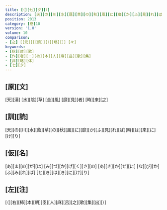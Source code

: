 ```yaml
---
title: [（][七][夕][）]
description: [天][の][川][水][蔭][草][の][秋][風][に][靡][か][ふ][見][れ][ば][時][は][来][に][け][り]
position: 2013
category: [巻]10
version: '1.0'
volume: 10
comparison:
- [之] [[元]][[類]][（][塙][）] [々]
keywords:
- [秋][雑][歌]
- [作][者][：][柿][本][人][麻][呂][歌][集]
- [非][略][体]
- [七][夕]
---
```


## [原][文]

[天][漢] [水][陰][草] [金][風] [靡][見][者] [時][来][之]

## [訓][読]

[天][の][川][水][蔭][草][の][秋][風][に][靡][か][ふ][見][れ][ば][時][は][来][に][け][り]

## [仮][名]

[あ][ま][の][が][は] [み][づ][か][げ][く][さ][の] [あ][き][か][ぜ][に] [な][び][か][ふ][み][れ][ば] [と][き][は][き][に][け][り]

## [左][注]

[（][右][柿][本][朝][臣][人][麻][呂][之][歌][集][出][）]
